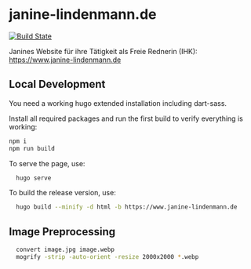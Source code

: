 # janine-lindenmann.de

[![Build State](https://github.com/Tiliavir/janine-lindenmann.de/workflows/ci/badge.svg)](https://github.com/Tiliavir/janine-lindenmann.de/actions)

Janines Website für ihre Tätigkeit als Freie Rednerin (IHK):
https://www.janine-lindenmann.de

## Local Development

You need a working hugo extended installation including dart-sass.

Install all required packages and run the first build to verify everything is working:

```bash
npm i
npm run build
```

To serve the page, use:

```bash
  hugo serve
```

To build the release version, use:

```bash
  hugo build --minify -d html -b https://www.janine-lindenmann.de
```

## Image Preprocessing

```bash
  convert image.jpg image.webp
  mogrify -strip -auto-orient -resize 2000x2000 *.webp
```

